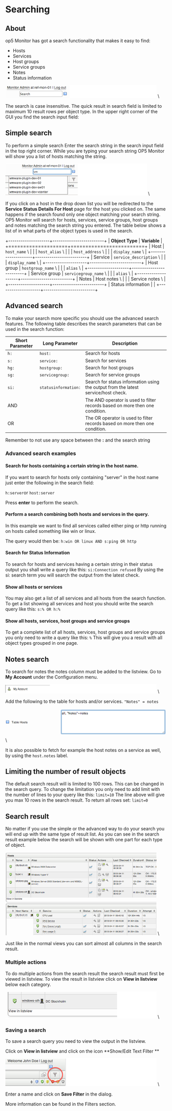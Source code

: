 # Searching

## About

op5 Monitor has got a search functionality that makes it easy to find:

- Hosts
- Services
- Host groups
- Service groups
- Notes
- Status information

![](images/16482309/16679036.png) \


The search is case insensitive. The quick result in search field is limited to maximum 10 result rows per object type.
In the upper right corner of the GUI you find the search input field:

## Simple search

To perform a simple search
 Enter the search string in the search input field in the top right corner.
 While you are typing your search string OP5 Monitor will show you a list of hosts matching the string.

![](images/16482309/16679033.png) \


 If you click on a host in the drop down list you will be redirected to the **Service Status Details For Host** page for the host you clicked on. The same happens if the search found only one object matching your search string.
 OP5 Monitor will search for hosts, services, service groups, host groups and notes matching the search string you entered.
 The table below shows a list of in what parts of the object types is used in the search.

+--------------------+-------------------------+
| **Object Type**    | **Variable**            |
+====================+=========================+
| Host               | `host_name` \           |
|                    | `host_alias` \          |
|                    | `host_address` \        |
|                    | `display_name` \        |
+--------------------+-------------------------+
| Service            | `service_description` \ |
|                    | `display_name` \        |
+--------------------+-------------------------+
| Host group         | `hostgroup_name` \      |
|                    | `alias` \               |
+--------------------+-------------------------+
| Service group      | `servicegroup_name` \   |
|                    | `alias` \               |
+--------------------+-------------------------+
| Notes              | Host notes \            |
|                    | Service notes \         |
+--------------------+-------------------------+
| Status information |                         |
+--------------------+-------------------------+

## Advanced search

To make your search more specific you should use the advanced search features. The following table describes the search parameters that can be used in the search function:

| **Short Parameter** | **Long Parameter** | **Description** |
| ------------------- | ------------------ | ---------------------------------------- |
| `h:` | `host:` | Search for hosts |
| `s:` | `service:` | Search for services |
| `hg:` | `hostgroup:` | Search for host groups |
| `sg:` | `servicegroup:` | Search for service groups |
| `si:` | `statusinformation:` | Search for status information using the output from the latest service/host check. |
| AND | | The AND operator is used to filter records based on more then one condition. |
| OR | | The OR operator is used to filter records based on more then one condition. |

 Remember to not use any space between the **:** and the search string

### Advanced search examples

#### Search for hosts containing a certain string in the host name.

If you want to search for hosts only containing "server" in the host name
 just enter the following in the search field:

`h:server`or
`host:server`

Press **enter** to perform the search.

#### Perform a search combining both hosts and services in the query.

In this example we want to find all services called either ping or http running on hosts called something like win or linux.

The query would then be:
 `h:win OR linux AND s:ping OR http`

#### Search for Status Information

To search for hosts and services having a certain string in their status output you shall write a query like this:
 `si:Connection refused`
 By using the si: search term you will search the output from the latest check.

#### Show all hosts or services

You may also get a list of all services and all hosts from the search function.
 To get a list showing all services and host you should write the search query like this:
 `s:% OR h:%`

#### Show all hosts, services, host groups and service groups

To get a complete list of all hosts, services, host groups and service groups you only need to write a query like this:
 `%`
 This will give you a result with all object types grouped in one page.

## Notes search

To search for notes the notes column must be added to the listview.
 Go to **My Account** under the Configuration menu. 

![](images/16482309/16679034.png) \


 Add the following to the table for hosts and/or services.
 `"Notes" = notes`

![](images/16482309/16679046.png) \


 It is also possible to fetch for example the host notes on a service as well, by using the `host.notes` label.

## Limiting the number of result objects

The default search result will is limited to 100 rows. This can be changed in the search query.
 To change the limitation you only need to add limit with the number of lines to your query like this:
 `limit=10`
 The line above will give you max 10 rows in the search result.
 To return all rows set:
 `limit=0`

## Search result

No matter if you use the simple or the advanced way to do your search you will end up with the same type of result list.
 As you can see in the search result example below the search will be shown with one part for each type of object.

![](images/16482309/16679032.png) \


 Just like in the normal views you can sort almost all columns in the search result.

### Multiple actions

To do multiple actions from the search result the search result must first be viewed in listview.
 To view the result in listview click on **View in listview** below each category.

![](images/16482309/16679031.png) \


### Saving a search

To save a search query you need to view the output in the listview.

Click on **View in listview** and click on the icon **Show/Edit Text Filter **

![](images/16482309/16679044.png "Show/Edit text filter") \


Enter a name and click on **Save Filter** in the dialog.

More information can be found in the Filters section.

